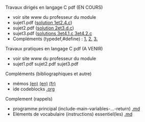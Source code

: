 Travaux dirigés en langage C pdf (EN COURS) <br>
- voir site www du professeur du module <br>
- sujet1.pdf ([solution 1et2.4.c](https://github.com/rpriam/cours3a/blob/main/ProgC_3A_TD1et2_solution_2.4.c.zip))
- sujet2.pdf ([solution 2et3.d.c](https://github.com/rpriam/cours3a/raw/main/TD3A_ElementsDeSolution.zip))
- sujet3.pdf ([solutions 3et4.1.c 3et4.2.c](https://github.com/rpriam/cours3a/raw/main/TD3A_ElementsDeSolution.zip)
- Compléments (typedef,#define) : [1.](https://github.com/rpriam/cours3a/blob/main/memoc/polycopie_c.pdf)
                                 [2.](https://github.com/rpriam/cours3a/blob/main/memoc/polycopie2_c.pdf)
                                 [3.](https://github.com/rpriam/cours3a/blob/main/memoc/polycopie3_c.pdf)

Travaux pratiques en langage C pdf (A VENIR) <br>
- voir site www du professeur du module <br>
- sujet1.pdf sujet2.pdf sujet3.pdf

Compléments (bibliographiques et autre)<br>
 - mémos [(en)](https://github.com/rpriam/cours3a/blob/main/memoc/refcard_c.pdf) 
            [(en)](https://github.com/rpriam/cours3a/blob/main/memoc/cheatsheet_c.pdf) 
            [(fr)](https://github.com/rpriam/cours3a/blob/main/memoc/aidememoire_c.pdf)
 - ide codeblocks [.org](https://www.codeblocks.org/)

Complement (rappels)<br>
 - programme principal (include-main-variables-...-return) [.md](https://github.com/rpriam/cours3a/blob/main/memoc/main.md) <br>
 - Eléments de vocabulaire (instructions) essentiel(les) [.md](https://github.com/rpriam/cours3a/blob/main/memoc/syntax.md)
